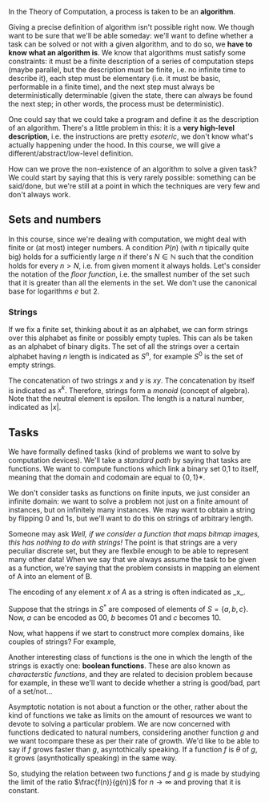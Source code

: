 In the Theory of Computation, a process is taken to be an **algorithm**.

Giving a precise definition of algorithm isn't possible right now. We though want to be sure that we'll be able someday: we'll want to define whether a task can be solved or not with a given algorithm, and to do so, we **have to know what an algorithm is**. We know that algorithms must satisfy some constraints: it must be a finite description of a series of computation steps (maybe parallel, but the description must be finite, i.e. no infinite time to describe it), each step must be elementary (i.e. it must be basic, performable in a finite time), and the next step must always be deterministically determinable (given the state, there can always be found the next step; in other words, the process must be deterministic).

One could say that we could take a program and define it as the description of an algorithm. There's a little problem in this: it is a **very high-level description**, i.e. the instructions are pretty *esoteric*, we don't know what's actually happening under the hood. In this course, we will give a different/abstract/low-level definition.

How can we prove the non-existence of an algorithm to solve a given task? We could start by saying that this is very rarely possible: something can be said/done, but we're still at a point in which the techniques are very few and don't always work. 

## Sets and numbers

In this course, since we're dealing with computation, we might deal with finite or (at most) integer numbers. A condition $P(n)$ (with $n$ tipically quite big) holds for a sufficiently large $n$ if there's $N \in \mathbb{N}$ such that the condition holds for every $n>N$, i.e. from given moment it always holds. Let's consider the notation of the *floor function*, i.e. the smallest number of the set such that it is greater than all the elements in the set. We don't use the canonical base for logarithms $e$ but $2$.

### Strings

If we fix a finite set, thinking about it as an alphabet, we can form strings over this alphabet as finite or possibly empty tuples. This can als be taken as an alphabet of binary digits. The set of all the strings over a certain alphabet having $n$ length is indicated as $S^n$, for example $S^0$ is the set of empty strings. 

The concatenation of two strings $x$ and $y$ is $xy$. The concatenation by itself is indicated as $x^k$. Therefore, strings form a *monoid* (concept of algebra). Note that the neutral element is epsilon. The length is a natural number, indicated as $|x|$.

## Tasks

We have formally defined tasks (kind of problems we want to solve by computation devices). We'll take a *standard path* by saying that tasks are functions. We want to compute functions which link a binary set 0,1 to itself, meaning that the domain and codomain are equal to $\{0,1\}*$.

We don't consider tasks as functions on finite inputs, we just consider an infinite domain: we want to solve a problem not just on a finite amount of instances, but on infinitely many instances. We may want to obtain a string by flipping 0 and 1s, but we'll want to do this on strings of arbitrary length. 

Someone may ask *Well, if we consider a function that maps bitmap images, this has nothing to do with strings!* The point is that strings are a very peculiar discrete set, but they are flexbile enough to be able to represent many other data! When we say that we always assume the task to be given as a function, we're saying that the problem consists in mapping an element of A into an element of B.

 The encoding of any element $x$ of $A$ as a string is often indicated as \_x_.

Suppose that the strings in $S^*$ are composed of elements of $S=\{a,b,c\}$. Now, $a$ can be encoded as $00$, $b$ becomes $01$ and $c$ becomes $10$.

Now, what happens if we start to construct more complex domains, like couples of strings? For example,  

Another interesting class of functions is the one in which the length of the strings is exactly one: **boolean functions**. These are also known as *characterstic functions*, and they are related to decision problem because for example, in these we'll want to decide whether a string is good/bad, part of a set/not...

Asymptotic notation is not about a function or the other, rather about the kind of functions we take as limits on the amount of resources we want to devote to solving a particular problem. We are now concerned with functions dedicated to natural numbers, considering another function $g$ and we want tocompare these as per their rate of growth. We'd like to be able to say if $f$ grows faster than $g$, asyntothically speaking. If a function $f$ is $\theta$ of $g$, it grows (asynthotically speaking) in the same way.

So, studying the relation between two functions $f$ and $g$ is made by studying the limit of the ratio $\frac{f(n)}{g(n)}$ for $n\rightarrow\infty$ and proving that it is constant. 



